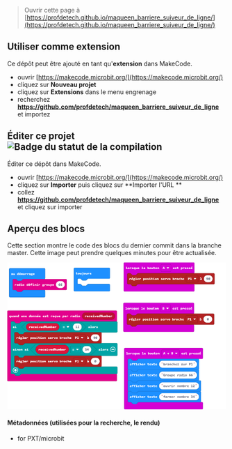 
> Ouvrir cette page à [https://profdetech.github.io/maqueen_barriere_suiveur_de_ligne/](https://profdetech.github.io/maqueen_barriere_suiveur_de_ligne/)

## Utiliser comme extension

Ce dépôt peut être ajouté en tant qu'**extension** dans MakeCode.

* ouvrir [https://makecode.microbit.org/](https://makecode.microbit.org/)
* cliquez sur **Nouveau projet**
* cliquez sur **Extensions** dans le menu engrenage
* recherchez **https://github.com/profdetech/maqueen_barriere_suiveur_de_ligne** et importez

## Éditer ce projet ![Badge du statut de la compilation](https://github.com/profdetech/maqueen_barriere_suiveur_de_ligne/workflows/MakeCode/badge.svg)

Éditer ce dépôt dans MakeCode.

* ouvrir [https://makecode.microbit.org/](https://makecode.microbit.org/)
* cliquez sur **Importer** puis cliquez sur **Importer l'URL **
* collez **https://github.com/profdetech/maqueen_barriere_suiveur_de_ligne** et cliquez sur importer

## Aperçu des blocs

Cette section montre le code des blocs du dernier commit dans la branche master.
Cette image peut prendre quelques minutes pour être actualisée.

![Un rendu de la vue des blocs](https://github.com/profdetech/maqueen_barriere_suiveur_de_ligne/raw/master/.github/makecode/blocks.png)

#### Métadonnées (utilisées pour la recherche, le rendu)

* for PXT/microbit
<script src="https://makecode.com/gh-pages-embed.js"></script><script>makeCodeRender("{{ site.makecode.home_url }}", "{{ site.github.owner_name }}/{{ site.github.repository_name }}");</script>
